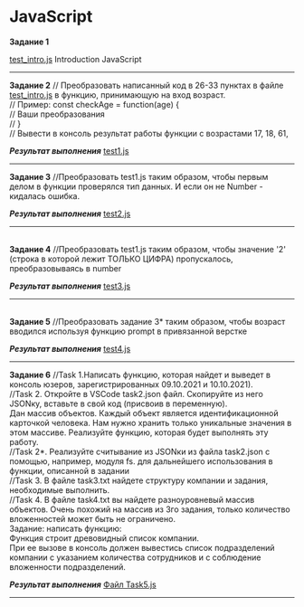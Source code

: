 # JavaScript
**Задание 1**

[test_intro.js](https://github.com/narshinova/JavaScript#:~:text=last%20month-,test_intro.js,-Rename%20file) Introduction JavaScript<hr>
**Задание 2**
// Преобразовать написанный код в 26-33 пунктах в файле [test_intro.js](https://github.com/narshinova/JavaScript#:~:text=last%20month-,test_intro.js,-Rename%20file) в функцию, принимающую на вход возраст.<br>
// Пример: const checkAge = function(age) {<br>
// Ваши преобразования<br>
// }<br>
// Вывести в консоль результат работы функции с возрастами 17, 18, 61,<br>

***Результат выполнения***
[test1.js](https://github.com/narshinova/JavaScript/blob/main/test1.js)<hr>                                                 **Задание 3**
//Преобразовать test1.js таким образом, чтобы первым делом в функции проверялся тип данных. И если он не Number - кидалась ошибка.

***Результат выполнения***
[test2.js](https://github.com/narshinova/JavaScript/blob/main/test2.js)<hr>   
**Задание 4**
//Преобразовать test1.js таким образом, чтобы значение '2' (строка в которой лежит ТОЛЬКО ЦИФРА) пропускалось, преобразовываясь в number

***Результат выполнения***
[test3.js](https://github.com/narshinova/JavaScript/blob/main/test3.js)<hr>   
**Задание 5**
//Преобразовать задание 3* таким образом, чтобы возраст вводился используя функцию prompt в привязанной верстке

***Результат выполнения***
[test4.js](https://github.com/narshinova/JavaScript/blob/main/test4.js)<hr> 
**Задание 6**
//Task 1.Написать функцию, которая найдет и выведет в консоль юзеров, зарегистрированных 09.10.2021 и 10.10.2021).<br>
//Task 2. Откройте в VSCode task2.json файл. Скопируйте из него JSONку, вставьте в свой код (присвоив в переменную).<br>      Дан массив объектов. Каждый объект является идентификационной карточкой человека. Нам нужно хранить только уникальные значения в этом массиве. Реализуйте функцию, которая будет выполнять эту работу.<br>
//Task 2*. Реализуйте считывание из JSONки из файла task2.json с помощью, например, модуля fs. для дальнейшего использования в функции, описанной в задании<br>
//Task 3. В файле task3.txt найдете структуру компании и задания, необходимые выполнить.<br>
//Task 4. В файле task4.txt вы найдете разноуровневый массив объектов. Очень похожий на массив из 3го задания, только количество вложенностей может быть не ограничено. <br>
   Задание: написать функцию: <br>
   Функция строит древовидный список компании.<br>
   При ее вызове в консоль должен вывестись список подразделений компании с указанием количества сотрудников и с соблюдение вложенности подразделений.<br>

***Результат выполнения***
[Файл Task5.js](https://github.com/narshinova/JavaScript/blob/main/Task5.js)<hr> 

